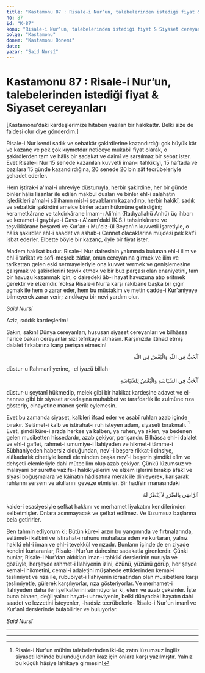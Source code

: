 ```yaml
---
title: "Kastamonu 87 : Risale-i Nur’un, talebelerinden istediği fiyat & Siyaset cereyanları"
no: 87
id: "K-87"
konu: "Risale-i Nur’un, talebelerinden istediği fiyat & Siyaset cereyanları"
bolge: "Kastamonu"
donem: "Kastamonu Dönemi"
date: 
yazar: "Said Nursî"
---
```


# Kastamonu 87 : Risale-i Nur’un, talebelerinden istediği fiyat & Siyaset cereyanları

<p class="takdim">[Kastamonu'daki kardeşlerimize hitaben yazılan bir hakikattır. Belki size de faidesi olur diye gönderdim.]</p>

Risale-i Nur kendi sadık ve sebatkâr şakirdlerine kazandırdığı çok büyük kâr ve kazanç ve pek çok kıymetdar neticeye mukabil fiyat olarak, o şakirdlerden tam ve hâlis bir sadakat ve daimî ve sarsılmaz bir sebat ister. Evet Risale-i Nur 15 senede kazanılan kuvvetli iman-ı tahkikîyi, 15 haftada ve bazılara 15 günde kazandırdığına, 20 senede 20 bin zât tecrübeleriyle şehadet ederler.

Hem iştirak-i a'mal-i uhreviye düsturuyla, herbir şakirdine, her bir günde binler hâlis lisanlar ile edilen makbul duaları ve binler ehl-i salahatın işledikleri a'mal-i sâlihanın misl-i sevablarını kazandırıp, herbir hakikî, sadık ve sebatkâr şakirdini amelce binler adam hükmüne getirdiğini; kerametkârane ve takdirkârane İmam-ı Ali'nin (Radıyallahü Anhü) üç ihbarı ve keramet-i gaybiye-i Gavs-ı A'zam'daki (K.S.) tahsinkârane ve teşvikkârane beşareti ve Kur'an-ı Mu'ciz-ül Beyan'ın kuvvetli işaretiyle, o hâlis şakirdler ehl-i saadet ve ashab-ı Cennet olacaklarına müjdesi pek kat'î isbat ederler. Elbette böyle bir kazanç, öyle bir fiyat ister.

Madem hakikat budur. Risale-i Nur dairesinin yakınında bulunan ehl-i ilim ve ehl-i tarîkat ve sofi-meşreb zâtlar, onun cereyanına girmek ve ilim ve tarîkattan gelen eski sermayeleriyle ona kuvvet vermek ve genişlemesine çalışmak ve şakirdlerini teşvik etmek ve bir buz parçası olan enaniyetini, tam bir havuzu kazanmak için, o dairedeki âb-ı hayat havuzuna atıp eritmek gerektir ve elzemdir. Yoksa Risale-i Nur'a karşı rakibane başka bir çığır açmak ile hem o zarar eder, hem bu müstakim ve metin cadde-i Kur'aniyeye bilmeyerek zarar verir; zındıkaya bir nevi yardım olur.

*Said Nursî*

Aziz, sıddık kardeşlerim!

Sakın, sakın! Dünya cereyanları, hususan siyaset cereyanları ve bilhâssa harice bakan cereyanlar sizi tefrikaya atmasın. Karşınızda ittihad etmiş dalalet fırkalarına karşı perişan etmesin!

<p class="arabic" dir="rtl" title="Meal: “Allah için sevmek, Allah için buğz etmek.” ">اَلْحُبُّ فِى اللّٰهِ وَالْبُغْضُ فِى اللّٰهِ</p>

düstur-u Rahmanî yerine, -el'iyazü billah-

<p class="arabic" dir="rtl" title="Meal: “Siyaset için sevmek, siyaset için buğz etmek.”">اَلْحُبُّ فِى السِّيَاسَةِ وَالْبُغْضُ لِلسِّيَاسَةِ</p>

düstur-u şeytanî hükmedip, melek gibi bir hakikat kardeşine adavet ve el-hannas gibi bir siyaset arkadaşına muhabbet ve tarafdarlık ile zulmüne rıza gösterip, cinayetine manen şerik eylemesin.

Evet bu zamanda siyaset, kalbleri ifsad eder ve asabî ruhları azab içinde bırakır. Selâmet-i kalb ve istirahat-ı ruh isteyen adam, siyaseti bırakmalı. [^1] Evet, şimdi küre-i arzda herkes ya kalben, ya ruhen, ya aklen, ya bedenen gelen musibetten hissedardır, azab çekiyor, perişandır. Bilhâssa ehl-i dalalet ve ehl-i gaflet, rahmet-i umumiye-i İlahiyeden ve hikmet-i tâmme-i Sübhaniyeden habersiz olduğundan, nev'-i beşere rikkat-i cinsiye, alâkadarlık cihetiyle kendi eleminden başka nev'-i beşerin şimdiki elîm ve dehşetli elemleriyle dahi müteellim olup azab çekiyor. Çünkü lüzumsuz ve malayani bir surette vazife-i hakikiyelerini ve elzem işlerini bırakıp âfâkî ve siyasî boğuşmalara ve kâinatın hâdisatına merak ile dinleyerek, karışarak ruhlarını sersem ve akıllarını geveze etmişler. Bir hadîsin manasındaki

<p class="arabic" dir="rtl" title="Meal: “Zarara kendi razı olana bakılmaz. (Ona şefkat edip acınmaz.)” ">اَلرَّاضِى بِالضَّرَرِ لاَ يُنْظَرُ لَهُ</p>

kaide-i esasiyesiyle şefkat hakkını ve merhamet liyakatını kendilerinden selbetmişler. Onlara acınmayacak ve şefkat edilmez. Ve lüzumsuz başlarına bela getirirler.

Ben tahmin ediyorum ki: Bütün küre-i arzın bu yangınında ve fırtınalarında, selâmet-i kalbini ve istirahat-ı ruhunu muhafaza eden ve kurtaran, yalnız hakikî ehl-i iman ve ehl-i tevekkül ve rızadır. Bunların içinde de en ziyade kendini kurtaranlar, Risale-i Nur'un dairesine sadakatla girenlerdir. Çünki bunlar, Risale-i Nur'dan aldıkları iman-ı tahkikî derslerinin nuruyla ve gözüyle, herşeyde rahmet-i İlahiyenin izini, özünü, yüzünü görüp, her şeyde kemal-i hikmetini, cemal-i adaletini müşahede ettiklerinden kemal-i teslimiyet ve rıza ile, rububiyet-i İlahiyenin icraatından olan musibetlere karşı teslimiyetle, gülerek karşılıyorlar, rıza gösteriyorlar. Ve merhamet-i İlahiyeden daha ileri şefkatlerini sürmüyorlar ki, elem ve azab çeksinler. İşte buna binaen, değil yalnız hayat-ı uhreviyenin, belki dünyadaki hayatın dahi saadet ve lezzetini isteyenler, -hadsiz tecrübelerle- Risale-i Nur'un imanî ve Kur'anî derslerinde bulabilirler ve buluyorlar.

*Said Nursî*

***

***
[^1]: Risale-i Nur'un mühim talebelerinden iki-üç zatın lüzumsuz İngiliz siyaseti lehinde bulunduğundan ikaz için onlara karşı yazılmıştır. Yalnız bu küçük hâşiye lahikaya girmesin!
